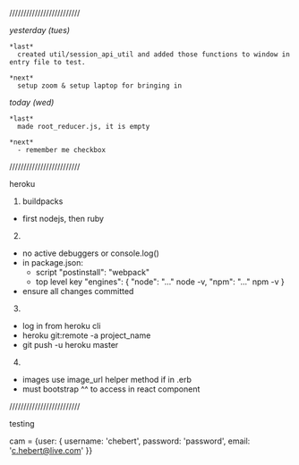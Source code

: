 /////////////////////////

*yesterday (tues)*

    *last*
      created util/session_api_util and added those functions to window in entry file to test.

    *next*
      setup zoom & setup laptop for bringing in

  
*today (wed)*

    *last*
      made root_reducer.js, it is empty

    *next*
      - remember me checkbox

/////////////////////////


heroku

1) buildpacks
  * first nodejs, then ruby

2)
  * no active debuggers or console.log()
  * in package.json:
    * script "postinstall": "webpack"
    * top level key "engines": {
          "node": "..." node -v,
          "npm": "..." npm -v
        }
  * ensure all changes committed

3)
  * log in from heroku cli
  * heroku git:remote -a project_name
  * git push -u heroku master

4)
  * images use image_url helper method if in .erb
  * must bootstrap ^^ to access in react component




/////////////////////////

testing

cam = {user: {
  username: 'chebert',
  password: 'password',
  email: 'c.hebert@live.com'
}}